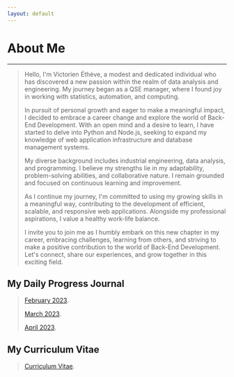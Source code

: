 ```yaml
---
layout: default
---
```


# About Me
* * *

>Hello, I'm Victorien Éthève, a modest and dedicated individual who has discovered a new passion within the realm of data analysis and engineering. My journey began as a QSE manager, where I found joy in working with statistics, automation, and computing.
>
>In pursuit of personal growth and eager to make a meaningful impact, I decided to embrace a career change and explore the world of Back-End Development. With an open mind and a desire to learn, I have started to delve into Python and Node.js, seeking to expand my knowledge of web application infrastructure and database management systems.
>
>My diverse background includes industrial engineering, data analysis, and programming. I believe my strengths lie in my adaptability, problem-solving abilities, and collaborative nature. I remain grounded and focused on continuous learning and improvement.
>
>As I continue my journey, I'm committed to using my growing skills in a meaningful way, contributing to the development of efficient, scalable, and responsive web applications. Alongside my professional aspirations, I value a healthy work-life balance.
>
>I invite you to join me as I humbly embark on this new chapter in my career, embracing challenges, learning from others, and striving to make a positive contribution to the world of Back-End Development. Let's connect, share our experiences, and grow together in this exciting field.

## My Daily Progress Journal

> [February 2023](./february_2023.html).
>
> [March 2023](./march_2023.html).
>
> [April 2023](./april_2023.html).

## My Curriculum Vitae

> [Curriculum Vitae](./resume.md).

